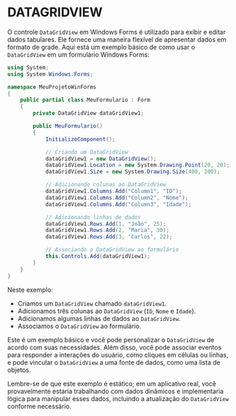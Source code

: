 # DATAGRIDVIEW
O controle `DataGridView` em Windows Forms é utilizado para exibir e editar dados tabulares. Ele fornece uma maneira flexível de apresentar dados em formato de grade. Aqui está um exemplo básico de como usar o `DataGridView` em um formulário Windows Forms:

```csharp
using System;
using System.Windows.Forms;

namespace MeuProjetoWinForms
{
    public partial class MeuFormulario : Form
    {
        private DataGridView dataGridView1;

        public MeuFormulario()
        {
            InitializeComponent();

            // Criando um DataGridView
            dataGridView1 = new DataGridView();
            dataGridView1.Location = new System.Drawing.Point(20, 20);
            dataGridView1.Size = new System.Drawing.Size(400, 200);

            // Adicionando colunas ao DataGridView
            dataGridView1.Columns.Add("Column1", "ID");
            dataGridView1.Columns.Add("Column2", "Nome");
            dataGridView1.Columns.Add("Column3", "Idade");

            // Adicionando linhas de dados
            dataGridView1.Rows.Add(1, "João", 25);
            dataGridView1.Rows.Add(2, "Maria", 30);
            dataGridView1.Rows.Add(3, "Carlos", 22);

            // Associando o DataGridView ao formulário
            this.Controls.Add(dataGridView1);
        }
    }
}
```

Neste exemplo:

- Criamos um `DataGridView` chamado `dataGridView1`.
- Adicionamos três colunas ao `DataGridView` (`ID`, `Nome` e `Idade`).
- Adicionamos algumas linhas de dados ao `DataGridView`.
- Associamos o `DataGridView` ao formulário.

Este é um exemplo básico e você pode personalizar o `DataGridView` de acordo com suas necessidades. Além disso, você pode associar eventos para responder a interações do usuário, como cliques em células ou linhas, e pode vincular o `DataGridView` a uma fonte de dados, como uma lista de objetos.

Lembre-se de que este exemplo é estático; em um aplicativo real, você provavelmente estaria trabalhando com dados dinâmicos e implementaria lógica para manipular esses dados, incluindo a atualização do `DataGridView` conforme necessário.
